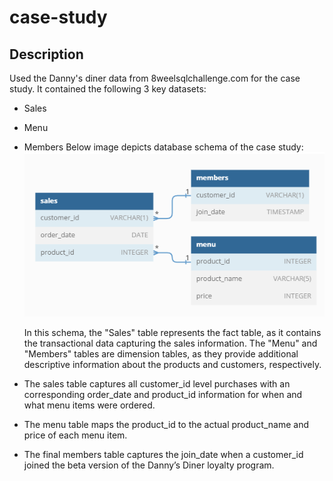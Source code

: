 # case-study

## Description
Used the Danny's diner data from 8weelsqlchallenge.com for the case study. It contained the following 3 key datasets:  
* Sales
* Menu
* Members
Below image depicts database schema of the case study:
![Schema](./img/Schema.png)
  
  In this schema, the "Sales" table represents the fact table, as it contains the transactional data capturing the sales information. The "Menu" and "Members" tables are dimension tables, as they provide additional descriptive information about the products and customers, respectively.
* The sales table captures all customer_id level purchases with an corresponding order_date and product_id
information for when and what menu items were ordered.
* The menu table maps the product_id to the actual product_name and price of each menu item.
* The final members table captures the join_date when a customer_id joined the beta version of the Danny’s Diner
loyalty program.
